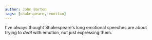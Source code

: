 ```yaml
---
author: John Barton
tags: [shakespeare, emotion]
---
```

I've always thought Shakespeare's long emotional speeches are about trying to *deal* with emotion, not just expressing them.


